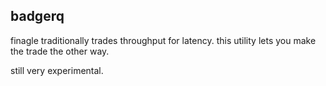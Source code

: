 ## badgerq

finagle traditionally trades throughput for latency.  this utility lets you make the trade the other way.

still very experimental.
